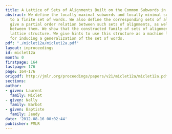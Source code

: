 ```yaml
---
title: A Lattice of Sets of Alignments Built on the Common Subwords in a Finite Language
abstract: We define the locally maximal subwords and locally minimal superwords common
  to a finite set of words. We also define the corresponding sets of alignments. We
  give a partial order relation between such sets of alignments, as well as two operations
  between them. We show that the constructed family of sets of alignments has the
  lattice structure. We give hints to use this structure as a machine learning basis
  for inducing a generalization of the set of words.
pdf: "./miclet12a/miclet12a.pdf"
layout: inproceedings
id: miclet12a
month: 0
firstpage: 164
lastpage: 176
page: 164-176
origpdf: http://jmlr.org/proceedings/papers/v21/miclet12a/miclet12a.pdf
sections: 
author:
- given: Laurent
  family: Miclet
- given: Nelly
  family: Barbot
- given: Baptiste
  family: Jeudy
date: '2012-08-16 00:02:44'
publisher: PMLR
---
```

